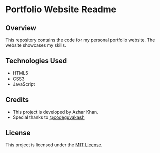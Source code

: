 # Portfolio Website Readme

## Overview
This repository contains the code for my personal portfolio website. The website showcases my skills.

## Technologies Used
- HTML5
- CSS3
- JavaScript


## Credits
- This project is developed by Azhar Khan.
- Special thanks to <a href="https://github.com/codeguyakash">@codeguyakash</a>

## License
This project is licensed under the [MIT License](LICENSE).
